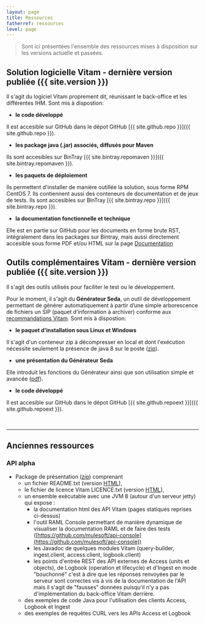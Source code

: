 ```yaml
---
layout: page
title: Ressources
fatherref: ressources
level: page
---
```


> Sont ici présentées l'ensemble des ressources mises à disposition sur les versions actuelle et passées. 

## Solution logicielle Vitam - dernière version publiée ({{ site.version }})

Il s'agit du logiciel Vitam proprement dit, réunissant le back-office et les différentes IHM. Sont mis à dispostion:

* **le code développé**

Il est accesible sur GitHub dans le dépot GitHub [{{ site.github.repo }}]({{ site.github.repo }}).

* **les package java (.jar) associés, diffusés pour Maven**

Ils sont accesibles sur BinTray [{{ site.bintray.repomaven }}]({{ site.bintray.repomaven }}).

* **les paquets de déploiement** 

Ils permettent d'installer de manière outillée la solution, sous forme RPM 
CentOS 7. Ils contiennent aussi des conteneurs de documentation et de jeux de 
tests. Ils sont accesibles sur BinTray [{{ site.bintray.repo }}]({{ site.bintray.repo }}).

* **la documentation fonctionnelle et technique**

Elle est en partie sur GitHub pour les documents en forme brute RST, intégralement dans les packages sur Bintray, mais aussi directement accesible sous forme PDF et/ou HTML sur la page [Documentation](/pages/2-documentation)

## Outils complémentaires Vitam - dernière version publiée ({{ site.version }})

Il s'agit des outils utilisés pour faciliter le test ou le développement. 

Pour 
le moment, il s'agit du **Générateur Seda**, un outil de développement permettant
de générer automatiquement à partir d’une simple arborescence de fichiers un SIP
(paquet d’information à archiver) conforme aux [recommandations Vitam](/ressources/Doc0.11.1/Design_SIP_IT11.pdf).
 Sont mis à dispostion:

* **le paquet d'installation sous Linux et Windows**

Il s'agit d'un conteneur zip à décompresser en local et dont l'exécution 
nécessite seulement la présence de java 8 sur le poste 
([zip](/ressources/Res0.11.1/0.11.1-RC.zip)).

* **une présentation du Générateur Seda**

Elle introduit les fonctions du Générateur ainsi que son utilisation simple et avancée
([pdf](/ressources/Res0.11.1/20170116_presentation_generateur.pdf)).

* **le code développé**

Il est accesible sur GitHub dans le dépot GitHub [{{ site.github.repoext }}]({{ site.github.repoext }}).


<br>
<hr/>

## Anciennes ressources

### API alpha

* Package de présentation ([zip](/ressources/API-alpha/Vitam-API-Alpha-07-2016.zip)) comprenant
	* un fichier README.txt (version [HTML](/ressources/API-alpha/README)),
	* le fichier de licence Vitam LICENCE.txt (version [HTML](/ressources/API-alpha/LICENCE)),
	* un ensemble exécutable avec une JVM 8 (autour d'un serveur jetty) qui expose :
		* la documentation html des API Vitam (pages statiques reprises ci-dessus)
		* l'outil RAML Console permettant de manière dynamique de visualiser la documentation RAML et de faire des tests ([https://github.com/mulesoft/api-console](https://github.com/mulesoft/api-console))
		* les Javadoc de quelques modules Vitam (query-builder, ingest.client, access.client, logbook.client)
		* les points d'entrée REST des API externes de Access (units et objects), de Logbook (operation et lifecycle) et d'Ingest en mode "bouchonné" c'est à dire que les réponses renvoyées par le serveur sont correctes vis à vis de la documentation de l'API mais il s'agit de "fausses" données puisqu'il n'y a pas d'implémentation du back-office Vitam derrière.
	* des exemples de code Java pour l'utilisation des clients Access, Logbook et Ingest
	* des exemples de requêtes CURL vers les APIs Access et Logbook
